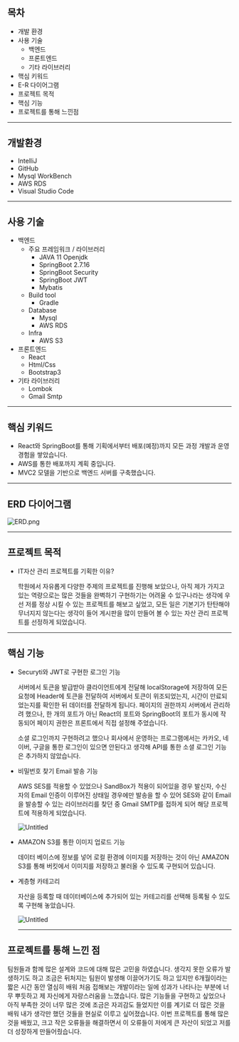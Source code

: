 ## 목차

- 개발 환경
- 사용 기술
    - 백엔드
    - 프론트엔드
    - 기타 라이브러리
- 핵심 키워드
- E-R 다이어그램
- 프로젝트 목적
- 핵심 기능
- 프로젝트를 통해 느낀점

---

## 개발환경

- IntelliJ
- GitHub
- Mysql WorkBench
- AWS RDS
- Visual Studio Code

---

## 사용 기술

- 백엔드
    - 주요 프레임워크 / 라이브러리
        - JAVA 11 Openjdk
        - SpringBoot 2.7.16
        - SpringBoot Security
        - SpringBoot JWT
        - Mybatis
    - Build tool
        - Gradle
    - Database
        - Mysql
        - AWS RDS
    - Infra
        - AWS S3
- 프론트엔드
    - React
    - Html/Css
    - Bootstrap3
- 기타 라이브러리
    - Lombok
    - Gmail Smtp

---

## 핵심 키워드

- React와 SpringBoot를 통해 기획에서부터 배포(예정)까지 모든 과정 개발과 운영 경험을 쌓았습니다.
- AWS를 통한 배포까지 계획 중입니다.
- MVC2 모델을 기반으로 백엔드 서버를 구축했습니다.

---

## ERD 다이어그램

![ERD.png](https://prod-files-secure.s3.us-west-2.amazonaws.com/f0804391-1efc-4e58-9907-5a7f2cbac884/d5f4e0a3-2877-41f4-9d8c-2bbed583ba62/ERD.png)

---

## 프로젝트 목적

- IT자산 관리 프로젝트를 기획한 이유?
    
    학원에서 자유롭게 다양한 주제의 프로젝트를 진행해 보았으나, 아직 제가 가지고 있는 역량으로는 많은 것들을 완벽하기 구현하기는 어려울 수 있구나라는 생각에 우선 저를 정상 시킬 수 있는 프로젝트를 해보고 싶었고, 모든 일은 기본기가 탄탄해야 무너지지 않는다는 생각이 들어 게시판을 많이 만들어 볼 수 있는 자산 관리 프로젝트를 선정하게 되었습니다.
    

---

## 핵심 기능

- Securyti와 JWT로 구현한 로그인 기능
    
    서버에서 토큰을 발급받아 클라이언트에게 전달해 localStorage에 저장하여 모든 요청에 Header에 토큰을 전달하여 서버에서 토큰이 위조되었는지, 시간이 만료되었는지를 확인한 뒤 데이터를 전달하게 됩니다.
    페이지의 권한까지 서버에서 관리하려 했으나, 한 개의 포트가 아닌 React의 포트와 SpringBoot의 포트가 동시에 작동되어 페이지 권한은 프론트에서 직접 설정해 주었습니다.
    
    소셜 로그인까지 구현하려고 했으나 회사에서 운영하는 프로그램에서는 카카오, 네이버, 구글을 통한 로그인이 있으면 안된다고 생각해 API를 통한 소셜 로그인 기능은 추가하지 않았습니다.
    
- 비밀번호 찾기 Email 발송 기능
    
    AWS SES를 적용할 수 있었으나 SandBox가 적용이 되어있을 경우 발신자, 수신자의 Email 인증이 이루어진 상태일 경우에만 발송을 할 수 있어 SES와 같이 Email을 발송할 수 있는 라이브러리를 찾던 중 Gmail SMTP를 접하게 되어 해당 프로젝트에 적용하게 되었습니다.
    
    ![Untitled](https://prod-files-secure.s3.us-west-2.amazonaws.com/f0804391-1efc-4e58-9907-5a7f2cbac884/5aa418ee-3e7a-4a38-867f-17ffecba145b/Untitled.png)
    
- AMAZON S3를 통한 이미지 업로드 기능
    
    데이터 베이스에 정보를 넣어 로컬 환경에 이미지를 저장하는 것이 아닌 AMAZON S3를 통해 버킷에서 이미지를 저장하고 불러올 수 있도록 구현되어 있습니다.
    
- 계층형 카테고리
    
    자산을 등록할 때 데이터베이스에 추가되어 있는 카테고리를 선택해 등록될 수 있도록 구현해 놓았습니다.
    
    ![Untitled](https://prod-files-secure.s3.us-west-2.amazonaws.com/f0804391-1efc-4e58-9907-5a7f2cbac884/9f8c7e01-c04a-4c7e-afd3-e5350596aa72/Untitled.png)
    
    ---
    

## 프로젝트를 통해 느낀 점

팀원들과 함께 많은 설계와 코드에 대해 많은 고민을 하였습니다. 
생각지 못한 오류가 발생하기도 하고 조금은 뒤처지는 팀원이 발생해 이끌어가기도 하고 있지만 6개월이라는 짧은 시간 동안 열심히 배워 처음 접해보는 개발이라는 일에 성과가 나타나는 부분에 너무 뿌듯하고 제 자신에게 자랑스러움을 느꼈습니다.
많은 기능들을 구현하고 싶었으나 아직 부족한 것이 너무 많은 것에 조금은 자괴감도 들었지만 이를 계기로 더 많은 것을 배워 내가 생각만 했던 것들을 현실로 이루고 싶어졌습니다.
이번 프로젝트를 통해 많은 것을 배웠고, 크고 작은 오류들을 해결하면서 이 오류들이 저에게 큰 자산이 되었고 저를 더 성장하게 만들어줬습니다.
